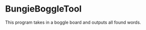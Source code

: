 BungieBoggleTool
================

This program takes in a boggle board and outputs all found words.

